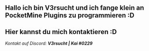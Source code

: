 ## Hallo ich bin V3rsucht und ich fange klein an PocketMine Plugins zu programmieren :D


## Hier kannst du mich kontaktieren :D
*Kontakt auf Discord:* ***V3rsucht | Kai
#0229***
